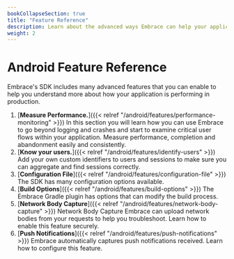 ```yaml
---
bookCollapseSection: true
title: "Feature Reference"
description: Learn about the advanced ways Embrace can help your application
weight: 2
---
```


# Android Feature Reference

Embrace's SDK includes many advanced features that you can enable to help you understand more about
how your application is performing in production.

1. [**Measure Performance.**]({{< relref "/android/features/performance-monitoring" >}}) In this section you will learn how you can use Embrace to go beyond logging and crashes and start to examine critical user flows within your application. Measure performance, completion and abandonment easily and consistently.
1. [**Know your users.**]({{< relref "/android/features/identify-users" >}}) Add your own custom identifiers to users and sessions to make sure you can aggregate and find sessions correctly.
1. [**Configuration File**]({{< relref "/android/features/configuration-file" >}}) The SDK has many configuration options available.
1. [**Build Options**]({{< relref "/android/features/build-options" >}}) The Embrace Gradle plugin has options that can modify the build process.
1. [**Network Body Capture**]({{< relref "/android/features/network-body-capture" >}}) Network Body Capture Embrace can upload network bodies from your requests to help you troubleshoot. Learn how to enable this feature securely.
1. [**Push Notifications**]({{< relref "/android/features/push-notifications" >}}) Embrace automatically captures push notifications received. Learn how to configure this feature.


